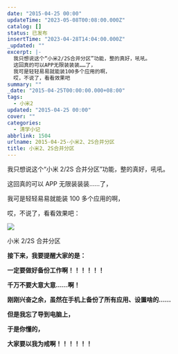 ```yaml
---
date: "2015-04-25 00:00"
updateTime: "2023-05-08T00:08:00.000Z"
catalog: []
status: 已发布
insertTime: "2023-04-28T14:04:00.000Z"
_updated: ""
excerpt: |-
  我只想说这个“小米2/2S合并分区”功能，整的真好，吼吼。
  这回真的可以APP无限装装装……了，
  我可是轻轻易易就能装100多个应用的啊，
  哎，不说了，看看效果吧
summary: ""
_date: "2015-04-25T00:00:00.000+08:00"
tags:
  - 小米2
updated: "2015-04-25 00:00"
cover: ""
categories:
  - 清学小记
abbrlink: 1504
urlname: 2015-04-25-小米2、2S合并分区
title: 小米2、2S合并分区
---
```


我只想说这个“小米 2/2S 合并分区”功能，整的真好，吼吼。

这回真的可以 APP 无限装装装……了，

我可是轻轻易易就能装 100 多个应用的啊，

哎，不说了，看看效果吧：

![](https://image.bmqy.net/upload/Fr5ZlevCIOGS0BO3Sbuo1S0LdPr2.jpg)

小米 2/2S 合并分区

**接下来，我要提醒大家的是：**

**一定要做好备份工作啊！！！！！！**

**千万不要大意大意……啊！**

**刚刚兴奋之余，虽然在手机上备份了所有应用、设置啥的……**

**但是我忘了导到电脑上，**

**于是你懂的，**

**大家要以我为戒啊！！！！！！**
